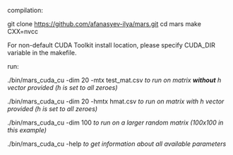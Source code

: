 compilation:

git clone https://github.com/afanasyev-ilya/mars.git
cd mars
make CXX=nvcc

For non-default CUDA Toolkit install location, please specify CUDA_DIR variable in the makefile.

run:

./bin/mars_cuda_cu -dim 20 -mtx test_mat.csv 
<i>to run on matrix <b>without</b> h vector provided (h is set to all zeroes)</i>

./bin/mars_cuda_cu -dim 20 -hmtx hmat.csv
<i>to run on matrix with h vector provided (h is set to all zeroes)</i>

./bin/mars_cuda_cu -dim 100
<i>to run on a larger random matrix (100x100 in this example)</i>

./bin/mars_cuda_cu -help
<i>to get information about all available parameters</i>